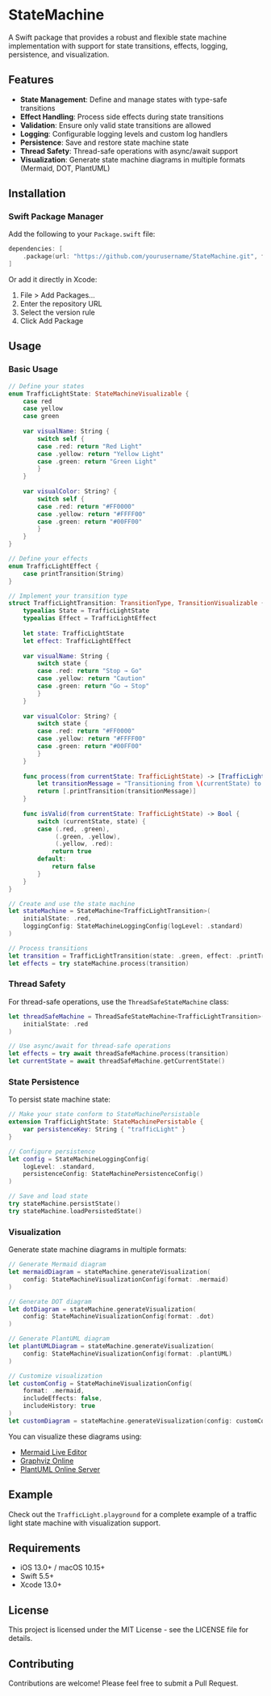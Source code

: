 # StateMachine

A Swift package that provides a robust and flexible state machine implementation with support for state transitions, effects, logging, persistence, and visualization.

## Features

- **State Management**: Define and manage states with type-safe transitions
- **Effect Handling**: Process side effects during state transitions
- **Validation**: Ensure only valid state transitions are allowed
- **Logging**: Configurable logging levels and custom log handlers
- **Persistence**: Save and restore state machine state
- **Thread Safety**: Thread-safe operations with async/await support
- **Visualization**: Generate state machine diagrams in multiple formats (Mermaid, DOT, PlantUML)

## Installation

### Swift Package Manager

Add the following to your `Package.swift` file:

```swift
dependencies: [
    .package(url: "https://github.com/yourusername/StateMachine.git", from: "1.0.0")
]
```

Or add it directly in Xcode:
1. File > Add Packages...
2. Enter the repository URL
3. Select the version rule
4. Click Add Package

## Usage

### Basic Usage

```swift
// Define your states
enum TrafficLightState: StateMachineVisualizable {
    case red
    case yellow
    case green
    
    var visualName: String {
        switch self {
        case .red: return "Red Light"
        case .yellow: return "Yellow Light"
        case .green: return "Green Light"
        }
    }
    
    var visualColor: String? {
        switch self {
        case .red: return "#FF0000"
        case .yellow: return "#FFFF00"
        case .green: return "#00FF00"
        }
    }
}

// Define your effects
enum TrafficLightEffect {
    case printTransition(String)
}

// Implement your transition type
struct TrafficLightTransition: TransitionType, TransitionVisualizable {
    typealias State = TrafficLightState
    typealias Effect = TrafficLightEffect
    
    let state: TrafficLightState
    let effect: TrafficLightEffect
    
    var visualName: String {
        switch state {
        case .red: return "Stop → Go"
        case .yellow: return "Caution"
        case .green: return "Go → Stop"
        }
    }
    
    var visualColor: String? {
        switch state {
        case .red: return "#FF0000"
        case .yellow: return "#FFFF00"
        case .green: return "#00FF00"
        }
    }
    
    func process(from currentState: TrafficLightState) -> [TrafficLightEffect] {
        let transitionMessage = "Transitioning from \(currentState) to \(state)"
        return [.printTransition(transitionMessage)]
    }
    
    func isValid(from currentState: TrafficLightState) -> Bool {
        switch (currentState, state) {
        case (.red, .green),
             (.green, .yellow),
             (.yellow, .red):
            return true
        default:
            return false
        }
    }
}

// Create and use the state machine
let stateMachine = StateMachine<TrafficLightTransition>(
    initialState: .red,
    loggingConfig: StateMachineLoggingConfig(logLevel: .standard)
)

// Process transitions
let transition = TrafficLightTransition(state: .green, effect: .printTransition(""))
let effects = try stateMachine.process(transition)
```

### Thread Safety

For thread-safe operations, use the `ThreadSafeStateMachine` class:

```swift
let threadSafeMachine = ThreadSafeStateMachine<TrafficLightTransition>(
    initialState: .red
)

// Use async/await for thread-safe operations
let effects = try await threadSafeMachine.process(transition)
let currentState = await threadSafeMachine.getCurrentState()
```

### State Persistence

To persist state machine state:

```swift
// Make your state conform to StateMachinePersistable
extension TrafficLightState: StateMachinePersistable {
    var persistenceKey: String { "trafficLight" }
}

// Configure persistence
let config = StateMachineLoggingConfig(
    logLevel: .standard,
    persistenceConfig: StateMachinePersistenceConfig()
)

// Save and load state
try stateMachine.persistState()
try stateMachine.loadPersistedState()
```

### Visualization

Generate state machine diagrams in multiple formats:

```swift
// Generate Mermaid diagram
let mermaidDiagram = stateMachine.generateVisualization(
    config: StateMachineVisualizationConfig(format: .mermaid)
)

// Generate DOT diagram
let dotDiagram = stateMachine.generateVisualization(
    config: StateMachineVisualizationConfig(format: .dot)
)

// Generate PlantUML diagram
let plantUMLDiagram = stateMachine.generateVisualization(
    config: StateMachineVisualizationConfig(format: .plantUML)
)

// Customize visualization
let customConfig = StateMachineVisualizationConfig(
    format: .mermaid,
    includeEffects: false,
    includeHistory: true
)
let customDiagram = stateMachine.generateVisualization(config: customConfig)
```

You can visualize these diagrams using:
- [Mermaid Live Editor](https://mermaid.live)
- [Graphviz Online](https://dreampuf.github.io/GraphvizOnline/)
- [PlantUML Online Server](http://www.plantuml.com/plantuml/uml/)

## Example

Check out the `TrafficLight.playground` for a complete example of a traffic light state machine with visualization support.

## Requirements

- iOS 13.0+ / macOS 10.15+
- Swift 5.5+
- Xcode 13.0+

## License

This project is licensed under the MIT License - see the LICENSE file for details.

## Contributing

Contributions are welcome! Please feel free to submit a Pull Request.
